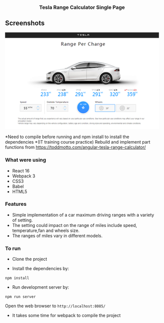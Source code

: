 
<p align="center">
    <h3 align="center">Tesla Range Calculator Single Page<br></h3>
</p>

## Screenshots
![](tesla_range_calculator.PNG)

*Need to compile before running and npm install to install the dependencies
*(IT training course practice) Rebuild and implement part functions from https://toddmotto.com/angular-tesla-range-calculator/

### What were using

* React 16
* Webpack 3
* CSS3
* Babel
* HTML5

### Features

* Simple implementation of a car maximum driving ranges with a variety of setting.
* The setting could impact on the range of miles include speed, temperature,fan and wheels size.
* The ranges of miles vary in different models.

### To run

* Clone the project


* Install the dependencies by:

```
npm install
```

* Run development server by:

```
npm run server
```

Open the web browser to `http://localhost:8085/`

* It takes some time for webpack to compile the project



